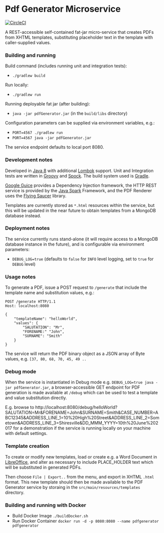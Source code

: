 # Pdf Generator Microservice

[![CircleCI](https://circleci.com/gh/noms-digital-studio/pdf-generator.svg?style=svg)](https://circleci.com/gh/noms-digital-studio/pdf-generator)

A REST-accessible self-contained fat-jar micro-service that creates PDFs from XHTML templates, substituting placeholder text in the template with caller-supplied values.

### Building and running

Build command (includes running unit and integration tests):

- `./gradlew build`

Run locally:

- `./gradlew run`

Running deployable fat jar (after building):

- `java -jar pdfGenerator.jar` (in the `build/libs` directory)

Configuration parameters can be supplied via environment variables, e.g.:

- `PORT=4567 ./gradlew run`
- `PORT=4567 java -jar pdfGenerator.jar`

The service endpoint defaults to local port 8080.

### Development notes

Developed in [Java 8](http://www.oracle.com/technetwork/java/javase/8-whats-new-2157071.html) with additional [Lombok](https://projectlombok.org/features/all) support. Unit and Integration tests are written in [Groovy](http://groovy-lang.org/documentation.html) and [Spock](http://spockframework.org/spock/docs/1.1/spock_primer.html). The build system used is [Gradle](https://docs.gradle.org/3.5/userguide/userguide.html).

[Google Guice](https://github.com/google/guice/wiki/Motivation) provides a Dependency Injection framework, the HTTP REST service is provided by the [Java Spark](http://sparkjava.com/documentation) Framework, and the PDF Renderer uses the [Flying Saucer](https://github.com/flyingsaucerproject/flyingsaucer/blob/master/README.md) library.

Templates are currently stored as `*.html` resources within the service, but this will be updated in the near future to obtain templates from a MongoDB database instead.

### Deployment notes

The service currently runs stand-alone (it will require access to a MongoDB database instance in the future), and is configurable via environment parameters:

- `DEBUG_LOG=true` (defaults to `false` for `INFO` level logging, set to `true` for `DEBUG` level)

### Usage notes

To generate a PDF, issue a POST request to `/generate` that include the template name and substitution values, e.g.:

```
POST /generate HTTP/1.1
Host: localhost:8080

{
	"templateName": "helloWorld",
	"values": {
		"SALUTATION": "Mr",
		"FORENAME:" "John",
		"SURNAME": "Smith"
	}
}
```

The service will return the PDF binary object as a JSON array of Byte values, e.g. `[37, 80, 68, 70, 45, 49 ..`

### Debug mode

When the service is instantiated in Debug mode e.g. `DEBUG_LOG=true java -jar pdfGenerator.jar`, a browser-accessible GET endpoint for PDF generation is made available at `/debug` which can be used to test a template and value substitution directly.

E.g. browse to http://localhost:8080/debug/helloWorld?SALUTATION=Mr&FORENAME=John&SURNAME=Smith&CASE_NUMBER=ABC12345&ADDRESS_LINE_1=10%20High%20Street&ADDRESS_LINE_2=Sometown&ADDRESS_LINE_3=Shiresville&DD_MMM_YYYY=10th%20June%202017 for a demonstration if the service is running locally on your machine with default settings.

### Template creation

To create or modify new templates, load or create e.g. a Word Document in [LibreOffice](https://www.libreoffice.org/), and alter as necessary to include PLACE_HOLDER text which will be substituted in generated PDFs.

Then choose `File | Export..` from the menu, and export in XHTML `.html` format. This new template should then be made available to the PDF Generator service by storaing in the `src/main/resources/templates` directory.

### Building and running with Docker

- Build Docker Image `./buildDocker.sh`
- Run Docker Container `docker run -d -p 8080:8080 --name pdfgenerator pdfgenerator`

